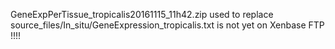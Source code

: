 GeneExpPerTissue_tropicalis20161115_11h42.zip used to replace source_files/In_situ/GeneExpression_tropicalis.txt
is not yet on Xenbase FTP !!!!
